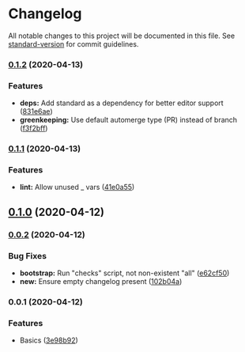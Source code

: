 # Changelog

All notable changes to this project will be documented in this file. See [standard-version](https://github.com/conventional-changelog/standard-version) for commit guidelines.

### [0.1.2](https://github.com/oftherivier/tools/compare/v0.1.1...v0.1.2) (2020-04-13)


### Features

* **deps:** Add standard as a dependency for better editor support ([831e6ae](https://github.com/oftherivier/tools/commit/831e6aeb01fc3b328b7e186f57013a0197590e86))
* **greenkeeping:** Use default automerge type (PR) instead of branch ([f3f2bff](https://github.com/oftherivier/tools/commit/f3f2bff37ef0195c885a624bf772bdfc1990b5b6))

### [0.1.1](https://github.com/oftherivier/tools/compare/v0.1.0...v0.1.1) (2020-04-13)


### Features

* **lint:** Allow unused _ vars ([41e0a55](https://github.com/oftherivier/tools/commit/41e0a55464c5d29d9a2e4adebfee098f14f68348))

## [0.1.0](https://github.com/oftherivier/tools/compare/v0.0.2...v0.1.0) (2020-04-12)

### [0.0.2](https://github.com/oftherivier/tools/compare/v0.0.1...v0.0.2) (2020-04-12)


### Bug Fixes

* **bootstrap:** Run "checks" script, not non-existent "all" ([e62cf50](https://github.com/oftherivier/tools/commit/e62cf5043e5636359f05b40189862f3067ae4dee))
* **new:** Ensure empty changelog present ([102b04a](https://github.com/oftherivier/tools/commit/102b04aeb991b466b17d8f99a96f1510695e6006))

### 0.0.1 (2020-04-12)


### Features

* Basics ([3e98b92](https://github.com/oftherivier/tools/commit/3e98b92ae97c7ca1e8a433b58b5bc31aab0c0be6))
